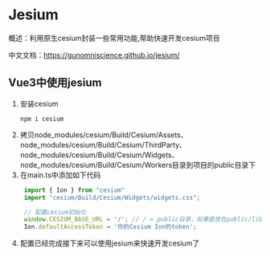 # Jesium

概述：利用原生cesium封装一些常用功能,帮助快速开发cesium项目

中文文档：https://gunomniscience.github.io/jesium/


## Vue3中使用jesium

1. 安装cesium
   ```
   npm i cesium
   ```
2. 拷贝node_modules/cesium/Build/Cesium/Assets、node_modules/cesium/Build/Cesium/ThirdParty、node_modules/cesium/Build/Cesium/Widgets、node_modules/cesium/Build/Cesium/Workers目录到项目的public目录下
3. 在main.ts中添加如下代码
   ```ts
    import { Ion } from "cesium"
    import "cesium/Build/Cesium/Widgets/widgets.css";

    // 配置cesium初始化
    window.CESIUM_BASE_URL = '/'; // / = public目录，如果是放在public/libs/cesium下面那么应该写：/libs/cesium/
    Ion.defaultAccessToken = '你的Cesium Ion的token';
   ```
4. 配置已经完成接下来可以使用jesium来快速开发cesium了
   ```ts

   ```
